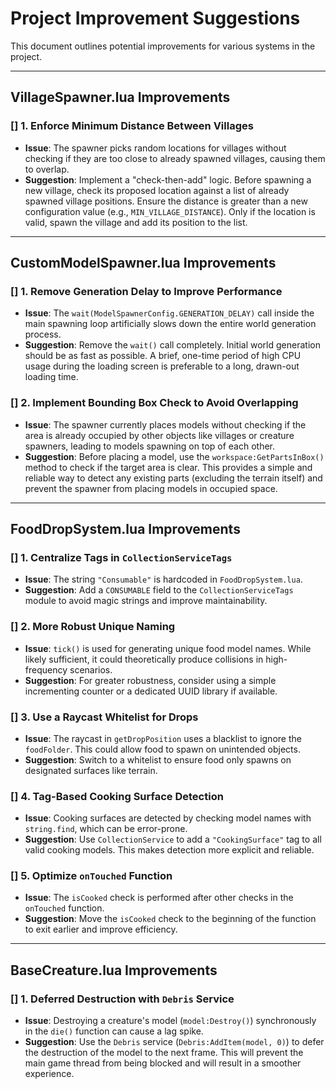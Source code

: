 # Project Improvement Suggestions

This document outlines potential improvements for various systems in the project.

---

## VillageSpawner.lua Improvements

### [] 1. Enforce Minimum Distance Between Villages
*   **Issue**: The spawner picks random locations for villages without checking if they are too close to already spawned villages, causing them to overlap.
*   **Suggestion**: Implement a "check-then-add" logic. Before spawning a new village, check its proposed location against a list of already spawned village positions. Ensure the distance is greater than a new configuration value (e.g., `MIN_VILLAGE_DISTANCE`). Only if the location is valid, spawn the village and add its position to the list.

---

## CustomModelSpawner.lua Improvements

### [] 1. Remove Generation Delay to Improve Performance
*   **Issue**: The `wait(ModelSpawnerConfig.GENERATION_DELAY)` call inside the main spawning loop artificially slows down the entire world generation process.
*   **Suggestion**: Remove the `wait()` call completely. Initial world generation should be as fast as possible. A brief, one-time period of high CPU usage during the loading screen is preferable to a long, drawn-out loading time.

### [] 2. Implement Bounding Box Check to Avoid Overlapping
*   **Issue**: The spawner currently places models without checking if the area is already occupied by other objects like villages or creature spawners, leading to models spawning on top of each other.
*   **Suggestion**: Before placing a model, use the `workspace:GetPartsInBox()` method to check if the target area is clear. This provides a simple and reliable way to detect any existing parts (excluding the terrain itself) and prevent the spawner from placing models in occupied space.

---

## FoodDropSystem.lua Improvements

### [] 1. Centralize Tags in `CollectionServiceTags`
*   **Issue**: The string `"Consumable"` is hardcoded in `FoodDropSystem.lua`.
*   **Suggestion**: Add a `CONSUMABLE` field to the `CollectionServiceTags` module to avoid magic strings and improve maintainability.

### [] 2. More Robust Unique Naming
*   **Issue**: `tick()` is used for generating unique food model names. While likely sufficient, it could theoretically produce collisions in high-frequency scenarios.
*   **Suggestion**: For greater robustness, consider using a simple incrementing counter or a dedicated UUID library if available.

### [] 3. Use a Raycast Whitelist for Drops
*   **Issue**: The raycast in `getDropPosition` uses a blacklist to ignore the `foodFolder`. This could allow food to spawn on unintended objects.
*   **Suggestion**: Switch to a whitelist to ensure food only spawns on designated surfaces like terrain.

### [] 4. Tag-Based Cooking Surface Detection
*   **Issue**: Cooking surfaces are detected by checking model names with `string.find`, which can be error-prone.
*   **Suggestion**: Use `CollectionService` to add a `"CookingSurface"` tag to all valid cooking models. This makes detection more explicit and reliable.

### [] 5. Optimize `onTouched` Function
*   **Issue**: The `isCooked` check is performed after other checks in the `onTouched` function.
*   **Suggestion**: Move the `isCooked` check to the beginning of the function to exit earlier and improve efficiency.

---

## BaseCreature.lua Improvements

### [] 1. Deferred Destruction with `Debris` Service
*   **Issue**: Destroying a creature's model (`model:Destroy()`) synchronously in the `die()` function can cause a lag spike.
*   **Suggestion**: Use the `Debris` service (`Debris:AddItem(model, 0)`) to defer the destruction of the model to the next frame. This will prevent the main game thread from being blocked and will result in a smoother experience.
